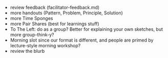 * review feedback (facilitator-feedback.md)
* more handouts (Pattern, Problem, Principle, Solution)
* more Time Sponges
* more Pair Shares (best for learnings stuff)
* To The Left: do as a group? Better for explaining your own sketches, but more group-think-y?
* Morning slot since our format is different, and people are primed by lecture-style morning workshop?
* review the blurb
